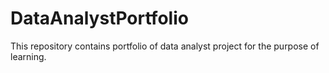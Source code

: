 # DataAnalystPortfolio
This repository contains portfolio of data analyst project for the purpose of learning.
